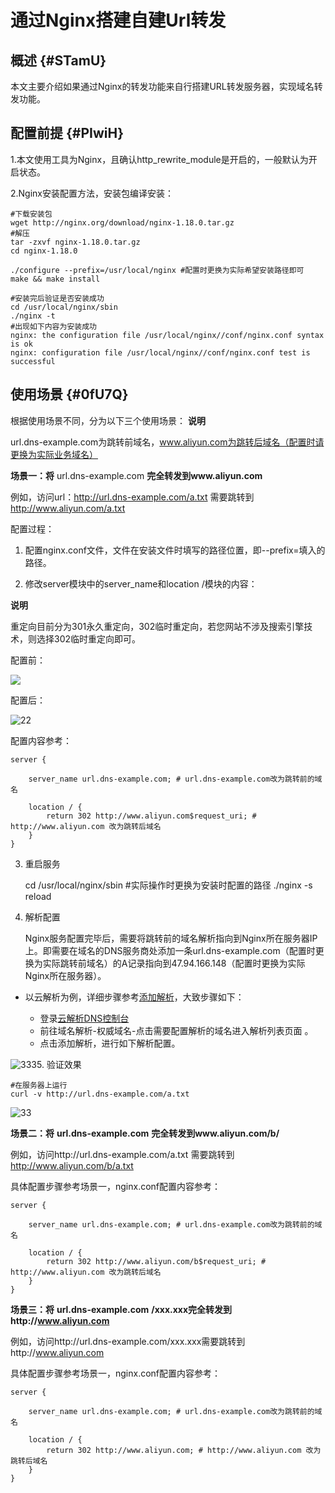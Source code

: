 通过Nginx搭建自建Url转发 
=====================================



概述 {#STamU}
-----------

本文主要介绍如果通过Nginx的转发功能来自行搭建URL转发服务器，实现域名转发功能。



配置前提 {#PIwiH}
-------------

1.本文使用工具为Nginx，且确认http_rewrite_module是开启的，一般默认为开启状态。

2.Nginx安装配置方法，安装包编译安装：

    #下载安装包
    wget http://nginx.org/download/nginx-1.18.0.tar.gz
    #解压
    tar -zxvf nginx-1.18.0.tar.gz
    cd nginx-1.18.0
    
    ./configure --prefix=/usr/local/nginx #配置时更换为实际希望安装路径即可
    make && make install
    
    #安装完后验证是否安装成功
    cd /usr/local/nginx/sbin
    ./nginx -t 
    #出现如下内容为安装成功
    nginx: the configuration file /usr/local/nginx//conf/nginx.conf syntax is ok
    nginx: configuration file /usr/local/nginx//conf/nginx.conf test is successful





使用场景 {#0fU7Q}
-------------

根据使用场景不同，分为以下三个使用场景：
**说明**

url.dns-example.com为跳转前域名，www.aliyun.com为跳转后域名（配置时请更换为实际业务域名）

**场景一：将** url.dns-example.com **完全转发到www.aliyun.com** 

例如，访问url：http://url.dns-example.com/a.txt 需要跳转到 http://www.aliyun.com/a.txt

配置过程：

1. 配置nginx.conf文件，文件在安装文件时填写的路径位置，即--prefix=填入的路径。

   

2. 修改server模块中的server_name和location /模块的内容：

   





**说明**

重定向目前分为301永久重定向，302临时重定向，若您网站不涉及搜索引擎技术，则选择302临时重定向即可。

配置前：

![](https://intranetproxy.alipay.com/skylark/lark/0/2021/png/236819/1614737208014-545c52bc-47e5-4fb9-b8f3-41f248a7776e.png)

配置后：

![22](https://static-aliyun-doc.oss-accelerate.aliyuncs.com/assets/img/zh-CN/4409094161/p245667.png)

配置内容参考：

    server {
        
        server_name url.dns-example.com; # url.dns-example.com改为跳转前的域名
    
        location / {
            return 302 http://www.aliyun.com$request_uri; # http://www.aliyun.com 改为跳转后域名
        }
    }



3. 重启服务

    cd /usr/local/nginx/sbin #实际操作时更换为安装时配置的路径
    ./nginx -s reload



4. 解析配置

   Nginx服务配置完毕后，需要将跳转前的域名解析指向到Nginx所在服务器IP上。即需要在域名的DNS服务商处添加一条url.dns-example.com（配置时更换为实际跳转前域名）的A记录指向到47.94.166.148（配置时更换为实际Nginx所在服务器）。
   




* 以云解析为例，详细步骤参考[添加解析](https://help.aliyun.com/knowledge_detail/29725.html?spm=a2c4g.11186623.2.2.7bc845camu9UKi#h2-a-1)，大致步骤如下：

  * 登录[云解析DNS控制台](http://dns.console.aliyun.com/)

    
  

  
  <!-- -->

  * 前往域名解析-权威域名-点击需要配置解析的域名进入解析列表页面
    。

    
  

  
  <!-- -->

  * 点击添加解析，进行如下解析配置。

    
  

  




![333](https://static-aliyun-doc.oss-accelerate.aliyuncs.com/assets/img/zh-CN/2259094161/p245697.png)5. 验证效果

    #在服务器上运行
    curl -v http://url.dns-example.com/a.txt



![33](https://static-aliyun-doc.oss-accelerate.aliyuncs.com/assets/img/zh-CN/4409094161/p245668.png)



**场景二：将** **url.dns-example.com** **完全转发到www.aliyun.com/b/** 

例如，访问http://url.dns-example.com/a.txt 需要跳转到 http://www.aliyun.com/b/a.txt

具体配置步骤参考场景一，nginx.conf配置内容参考：

    server {
        
        server_name url.dns-example.com; # url.dns-example.com改为跳转前的域名
    
        location / {
            return 302 http://www.aliyun.com/b$request_uri; # http://www.aliyun.com 改为跳转后域名
        }
    }





**场景三：将** **url.dns-example.com** **/xxx.xxx完全转发到http://www.aliyun.com** 

例如，访问http://url.dns-example.com/xxx.xxx需要跳转到http://www.aliyun.com

具体配置步骤参考场景一，nginx.conf配置内容参考：

    server {
        
        server_name url.dns-example.com; # url.dns-example.com改为跳转前的域名
    
        location / {
            return 302 http://www.aliyun.com; # http://www.aliyun.com 改为跳转后域名
        }
    }


